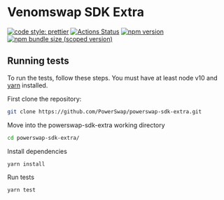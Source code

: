 # Venomswap SDK Extra

[![code style: prettier](https://img.shields.io/badge/code_style-prettier-ff69b4.svg?style=flat-square)](https://github.com/prettier/prettier)
[![Actions Status](https://github.com/PowerSwap/powerswap-sdk-extra/workflows/CI/badge.svg)](https://github.com/VenomProtocol/powerswap-sdk-extra)
[![npm version](https://img.shields.io/npm/v/@powerswap/sdk-extra/latest.svg)](https://www.npmjs.com/package/@powerswap/sdk-extra/v/latest)
[![npm bundle size (scoped version)](https://img.shields.io/bundlephobia/minzip/@powerswap/sdk-extra/latest.svg)](https://bundlephobia.com/result?p=@powerswap/sdk-extra@latest)

## Running tests

To run the tests, follow these steps. You must have at least node v10 and [yarn](https://yarnpkg.com/) installed.

First clone the repository:

```sh
git clone https://github.com/PowerSwap/powerswap-sdk-extra.git
```

Move into the powerswap-sdk-extra working directory

```sh
cd powerswap-sdk-extra/
```

Install dependencies

```sh
yarn install
```

Run tests

```sh
yarn test
```
